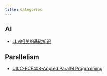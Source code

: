 ```yaml
---
title: Categories
---
```

## AI
- [LLM相关的基础知识](https://cedricyin.site/blog/llm/)

## Parallelism
- [UIUC-ECE408-Applied Parallel Programming](https://cedricyin.site/blog/uiuc-ece408/)
